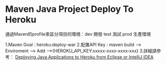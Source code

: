 # Maven Java Project Deploy To Heroku
  通過Maven的profile來區分項目的環境：dev 開發  test 測試  prod 生產環境
  
 1.Maven Goal : heroku:deploy-war
 2.配置API Key : maven build --> Enviroment --> Add -->{HEROKU_API_KEY:xxxxx-xxxx-xxxx-xxx}
 3.詳細請參考：
 [Deploying Java Applications to Heroku from Eclipse or IntelliJ IDEA](https://devcenter.heroku.com/articles/deploying-java-applications-to-heroku-from-eclipse-or-intellij-idea "Title")